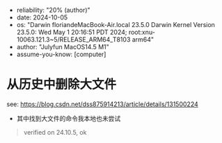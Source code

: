 - reliability: "20% (author)"
- date: 2024-10-05
- os: "Darwin floriandeMacBook-Air.local 23.5.0 Darwin Kernel Version 23.5.0: Wed May  1 20:16:51 PDT 2024; root:xnu-10063.121.3~5/RELEASE_ARM64_T8103 arm64"
- author: "Julyfun MacOS14.5 M1"
- assume-you-know: [computer]

# 从历史中删除大文件

see: https://blog.csdn.net/dss875914213/article/details/131500224

- 其中找到大文件的命令我本地也未尝试

> verified on 24.10.5, ok

